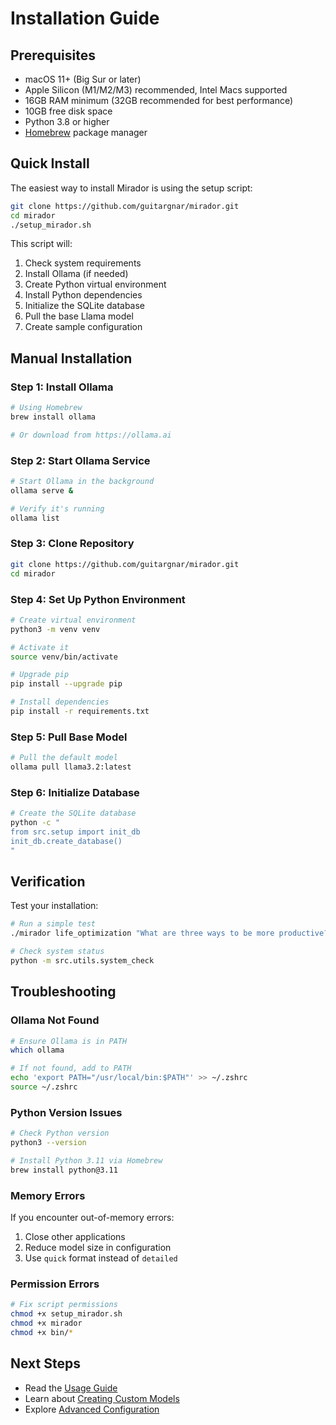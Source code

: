 # Installation Guide

## Prerequisites

- macOS 11+ (Big Sur or later)
- Apple Silicon (M1/M2/M3) recommended, Intel Macs supported
- 16GB RAM minimum (32GB recommended for best performance)
- 10GB free disk space
- Python 3.8 or higher
- [Homebrew](https://brew.sh) package manager

## Quick Install

The easiest way to install Mirador is using the setup script:

```bash
git clone https://github.com/guitargnar/mirador.git
cd mirador
./setup_mirador.sh
```

This script will:
1. Check system requirements
2. Install Ollama (if needed)
3. Create Python virtual environment
4. Install Python dependencies
5. Initialize the SQLite database
6. Pull the base Llama model
7. Create sample configuration

## Manual Installation

### Step 1: Install Ollama

```bash
# Using Homebrew
brew install ollama

# Or download from https://ollama.ai
```

### Step 2: Start Ollama Service

```bash
# Start Ollama in the background
ollama serve &

# Verify it's running
ollama list
```

### Step 3: Clone Repository

```bash
git clone https://github.com/guitargnar/mirador.git
cd mirador
```

### Step 4: Set Up Python Environment

```bash
# Create virtual environment
python3 -m venv venv

# Activate it
source venv/bin/activate

# Upgrade pip
pip install --upgrade pip

# Install dependencies
pip install -r requirements.txt
```

### Step 5: Pull Base Model

```bash
# Pull the default model
ollama pull llama3.2:latest
```

### Step 6: Initialize Database

```bash
# Create the SQLite database
python -c "
from src.setup import init_db
init_db.create_database()
"
```

## Verification

Test your installation:

```bash
# Run a simple test
./mirador life_optimization "What are three ways to be more productive?"

# Check system status
python -m src.utils.system_check
```

## Troubleshooting

### Ollama Not Found
```bash
# Ensure Ollama is in PATH
which ollama

# If not found, add to PATH
echo 'export PATH="/usr/local/bin:$PATH"' >> ~/.zshrc
source ~/.zshrc
```

### Python Version Issues
```bash
# Check Python version
python3 --version

# Install Python 3.11 via Homebrew
brew install python@3.11
```

### Memory Errors
If you encounter out-of-memory errors:
1. Close other applications
2. Reduce model size in configuration
3. Use `quick` format instead of `detailed`

### Permission Errors
```bash
# Fix script permissions
chmod +x setup_mirador.sh
chmod +x mirador
chmod +x bin/*
```

## Next Steps

- Read the [Usage Guide](USAGE.md)
- Learn about [Creating Custom Models](CUSTOM_MODELS.md)
- Explore [Advanced Configuration](CONFIGURATION.md)